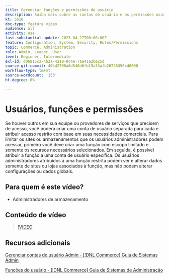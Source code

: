 ```yaml
---
title: Gerenciar funções e permissões de usuário
description: Saiba mais sobre as contas de usuário e as permissões usadas para controlar o acesso ao site do  [!DNL Commerce]  e armazenar dados no Administrador.
kt: 5610
doc-type: feature video
audience: all
activity: use
last-substantial-update: 2023-04-27T00:00:00Z
feature: Configuration, System, Security, Roles/Permissions
topic: Commerce, Administration
role: Admin, Leader, User
level: Beginner, Intermediate
exl-id: d06815c2-4b2a-4219-8c4e-7aa41a2be25d
source-git-commit: 404d2708a6d540d6fb19a33afb20726356cd8000
workflow-type: tm+mt
source-wordcount: '153'
ht-degree: 0%

---
```


# Usuários, funções e permissões

Se houver outros em sua equipe ou provedores de serviços que precisem de acesso, você poderá criar uma conta de usuário separada para cada e atribuir acesso restrito com base em suas necessidades comerciais. Para limitar os sites ou armazenamentos que os usuários administradores podem acessar, primeiro você deve criar uma função com escopo limitado e somente os recursos necessários selecionados. Em seguida, é possível atribuir a função a uma conta de usuário específica. Os usuários administradores atribuídos a uma função restrita podem ver e alterar dados somente de sites ou lojas associados à função, mas não podem alterar configurações ou dados globais.

## Para quem é este vídeo?

- Administradores de armazenamento

## Conteúdo de vídeo

>[!VIDEO](https://video.tv.adobe.com/v/3443512?quality=12&learn=on&captions=por_br)

## Recursos adicionais

[Gerenciar contas de usuário Admin - [!DNL Commerce] Guia de Sistemas Admin](https://experienceleague.adobe.com/docs/commerce-admin/systems/user-accounts/permissions-users-all.html?lang=pt-BR)

[Funções do usuário - [!DNL Commerce] Guia de Sistemas de Administração](https://experienceleague.adobe.com/docs/commerce-admin/systems/user-accounts/permissions-user-roles.html?lang=pt-BR)
